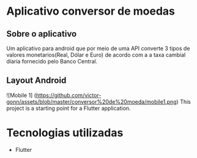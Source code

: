 # Aplicativo conversor de moedas

## Sobre o aplicativo

Um aplicativo para android que por meio de uma API converte 3 tipos de 
valores monetarios(Real, Dólar e Euro) de acordo com a a taxa cambial díaria 
fornecido pelo Banco Central.

## Layout Android
![Mobile 1] (https://github.com/victor-gonn/assets/blob/master/conversor%20de%20moeda/mobile1.png) 
This project is a starting point for a Flutter application.

# Tecnologias utilizadas

 - Flutter
